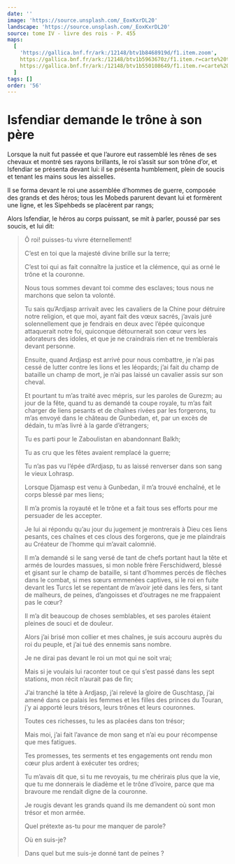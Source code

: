 ```yaml
---
date: ''
image: 'https://source.unsplash.com/_EoxKxrDL20'
landscape: 'https://source.unsplash.com/_EoxKxrDL20'
source: tome IV - livre des rois - P. 455
maps:
  [
    'https://gallica.bnf.fr/ark:/12148/btv1b8468919d/f1.item.zoom',
    https://gallica.bnf.fr/ark:/12148/btv1b5963670z/f1.item.r=carte%20touran.zoom,
    https://gallica.bnf.fr/ark:/12148/btv1b550108649/f1.item.r=carte%20touran.zoom,
  ]
tags: []
order: '56'
---
```


# Isfendiar demande le trône à son père

Lorsque la nuit fut passée et que l’aurore eut rassemblé les rênes de ses chevaux et montré ses rayons brillants, le roi s’assit sur son trône d’or, et Isfendiar se présenta devant lui: il se présenta humblement, plein de soucis et tenant les mains sous les aisselles.

Il se forma devant le roi une assemblée d’hommes de guerre, composée des grands et des héros; tous les Mobeds parurent devant lui et formèrent une ligne, et les Sipehbeds se placèrent par rangs;

Alors Isfendiar, le héros au corps puissant, se mit à parler, poussé par ses soucis, et lui dit:

> Ô roi! puisses-tu vivre éternellement!
>
> C’est en toi que la majesté divine brille sur la terre;
>
> C’est toi qui as fait connaître la justice et la clémence, qui as orné le trône et la couronne.
>
> Nous tous sommes devant toi comme des esclaves; tous nous ne marchons que selon ta volonté.
>
> Tu sais qu’Ardjasp arrivait avec les cavaliers de la Chine pour détruire notre religion, et que moi, ayant fait des vœux sacrés, j’avais juré solennellement que je fendrais en deux avec l’épée quiconque attaquerait notre foi, quiconque détournerait son cœur vers les adorateurs des idoles, et que je ne craindrais rien et ne tremblerais devant personne.
>
> Ensuite, quand Ardjasp est arrivé pour nous combattre, je n’ai pas cessé de lutter contre les lions et les léopards; j’ai fait du champ de bataille un champ de mort, je n’ai pas laissé un cavalier assis sur son cheval.
>
> Et pourtant tu m’as traité avec mépris, sur les paroles de Gurezm; au jour de la fête, quand tu as demandé ta coupe royale, tu m’as fait charger de liens pesants et de chaînes rivées par les forgerons, tu m’as envoyé dans le château de Gunbedan, et, par un excès de dédain, tu m’as livré à la garde d’étrangers;
>
> Tu es parti pour le Zaboulistan en abandonnant Balkh;
>
> Tu as cru que les fêtes avaient remplacé la guerre;
>
> Tu n’as pas vu l’épée d’Ardjasp, tu as laissé renverser dans son sang le vieux Lohrasp.
>
> Lorsque Djamasp est venu à Gunbedan, il m’a trouvé enchaîné, et le corps blessé par mes liens;
>
> Il m’a promis la royauté et le trône et a fait tous ses efforts pour me persuader de les accepter.
>
> Je lui ai répondu qu’au jour du jugement je montrerais à Dieu ces liens pesants, ces chaînes et ces clous des forgerons, que je me plaindrais au Créateur de l’homme qui m’avait calomnié.
>
> ll m’a demandé si le sang versé de tant de chefs portant haut la tête et armés de lourdes massues, si mon noble frère Ferschidwerd, blessé et gisant sur le champ de bataille, si tant d’hommes percés de flèches dans le combat, si mes sœurs emmenées captives, si le roi en fuite devant les Turcs let se repentant de m’avoir jeté dans les fers, si tant de malheurs, de peines, d’angoisses et d’outrages ne me frappaient pas le cœur?
>
> Il m’a dit beaucoup de choses semblables, et ses paroles étaient pleines de souci et de douleur.
>
> Alors j’ai brisé mon collier et mes chaînes, je suis accouru auprès du roi du peuple, et j’ai tué des ennemis sans nombre.
>
> Je ne dirai pas devant le roi un mot qui ne soit vrai;
>
> Mais si je voulais lui raconter tout ce qui s’est passé dans les sept stations, mon récit n’aurait pas de fin;
>
> J’ai tranché la tête à Ardjasp, j’ai relevé la gloire de Guschtasp, j’ai amené dans ce palais les femmes et les filles des princes du Touran, j’y ai apporté leurs trésors, leurs trônes et leurs couronnes.
>
> Toutes ces richesses, tu les as placées dans ton trésor;
>
> Mais moi, j’ai fait l’avance de mon sang et n’ai eu pour récompense que mes fatigues.
>
> Tes promesses, tes serments et tes engagements ont rendu mon cœur plus ardent à exécuter tes ordres;
>
> Tu m’avais dit que, si tu me revoyais, tu me chérirais plus que la vie, que tu me donnerais le diadème et le trône d’ivoire, parce que ma bravoure me rendait digne de la couronne.
>
> Je rougis devant les grands quand ils me demandent où sont mon trésor et mon armée.
>
> Quel prétexte as-tu pour me manquer de parole?
>
> Où en suis-je?
>
> Dans quel but me suis-je donné tant de peines ?

